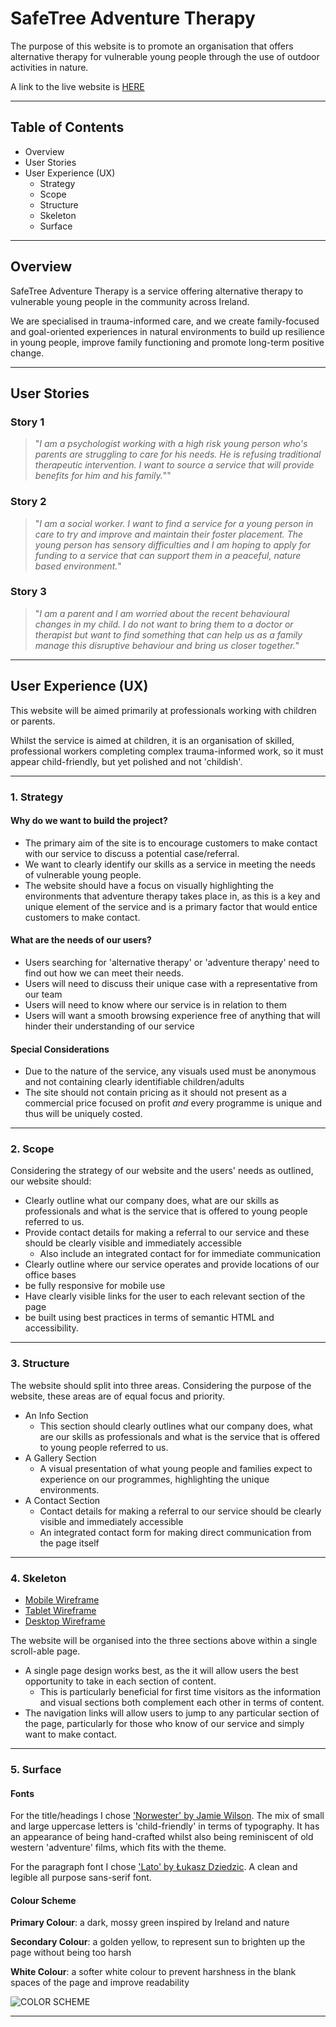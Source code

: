 # SafeTree Adventure Therapy
The purpose of this website is to promote an organisation that offers alternative therapy for vulnerable young people through the use of outdoor activities in nature. 

A link to the live website is [HERE](https://cjcon90.github.io/safetree/)

---

## Table of Contents
- Overview
- User Stories
- User Experience (UX)
  - Strategy
  - Scope
  - Structure
  - Skeleton
  - Surface

---

## Overview

SafeTree Adventure Therapy is a service offering alternative therapy to vulnerable young people in the community across Ireland.

We are specialised in trauma-informed care, and we create family-focused and goal-oriented experiences in natural environments to build up resilience in young people, improve family functioning and promote long-term positive change.

---

## User Stories

### Story 1
>"*I am a psychologist working with a high risk young person who's parents are struggling to care for his needs. He is refusing traditional therapeutic intervention. I want to source a service that will provide benefits for him and his family.*""
### Story 2
>"*I am a  social worker. I want to find a service for a young person in care to try and improve and maintain their foster placement. The young person has sensory difficulties and I am hoping to apply for funding to a service that can support them in a peaceful, nature based environment.*" 
### Story 3
>"*I am a parent and I am worried about the recent behavioural changes in my child. I do not want to bring them to a doctor or therapist but want to find something that can help us as a family manage this disruptive behaviour and bring us closer together.*"

---

## User Experience (UX)

This website will be aimed primarily at professionals working with children or parents.

Whilst the service is aimed at children, it is an organisation of skilled, professional workers completing complex trauma-informed work, so it must appear child-friendly, but yet polished and not 'childish'.

---

### 1. Strategy

#### Why do we want to build the project?

- The primary aim of the site is to encourage customers to make contact with our service to discuss a potential case/referral.
- We want to clearly identify our skills as a service in meeting the needs of vulnerable young people.
- The website should have a focus on visually highlighting the environments that adventure therapy takes place in, as this is a key and unique element of the service and is a primary factor that would entice customers to make contact.

#### What are the needs of our users?

- Users searching for 'alternative therapy' or 'adventure therapy' need to find out how we can meet their needs.
- Users will need to discuss their unique case with a representative from our team
- Users will need to know where our service is in relation to them
- Users will want a smooth browsing experience free of anything that will hinder their understanding of our service

#### Special Considerations
- Due to the nature of the  service, any visuals used must be anonymous and not containing clearly identifiable children/adults
- The site should not contain pricing as it should not present as a commercial price focused on profit *and* every programme is unique and thus will be uniquely costed.

---

### 2. Scope

Considering the strategy of our website and the users' needs as outlined, our website should:
- Clearly outline what our company does, what are our skills as professionals and what is the service that is offered to young people referred to us.
- Provide contact details for making a referral to our service and these should be clearly visible and immediately accessible
	- Also include an integrated contact for for immediate communication
- Clearly outline where our service operates and provide locations of our office bases  
- be fully responsive for mobile use
- Have clearly visible links for the user to each relevant section of the page
- be built using best practices in terms of semantic HTML and accessibility.

---

### 3. Structure
The website should split into three areas. Considering the purpose of the website, these  areas are of equal focus and priority.
- An Info Section
	- This section should clearly outlines what our company does, what are our skills as professionals and what is the service that is offered to young people referred to us.
- A Gallery Section
	-  A visual presentation of what young people and families expect to experience on our programmes, highlighting the unique environments.
- A Contact Section
	-  Contact details for making a referral to our service should be clearly visible and immediately accessible
	- An integrated contact form for making direct communication from the page itself

---

### 4. Skeleton

- [Mobile Wireframe](https://wireframe.cc/pro/pp/9b32089f7389693#4eskckkd)
- [Tablet Wireframe](https://wireframe.cc/pro/pp/9b32089f7389693#s1exq272)
- [Desktop Wireframe](https://wireframe.cc/pro/pp/9b32089f7389693#pvh1r37l)

The website will be organised into the three sections above within a single scroll-able page.
- A single page design works best, as the it will allow users the best opportunity to take in  each section of content.
	- This is particularly beneficial for first time visitors as the information and visual sections both complement each other in terms of content.
- The navigation links will allow users to jump to any particular section of the page, particularly for those who know of our service and simply want to make contact.

---

### 5. Surface

#### Fonts

For the title/headings I chose ['Norwester' by Jamie Wilson](https://www.fontsquirrel.com/fonts/norwester). The mix of small and large uppercase letters is 'child-friendly' in terms of typography. It has an appearance of being hand-crafted whilst also being reminiscent of old western 'adventure' films, which fits with the theme.

For the paragraph font I chose ['Lato' by  Łukasz Dziedzic](https://fonts.google.com/specimen/Lato). A clean and legible all purpose sans-serif font.

#### Colour Scheme

**Primary Colour**: a dark, mossy green inspired by Ireland and nature

**Secondary Colour**: a golden yellow, to represent sun to brighten up the page without being too harsh

**White Colour**: a softer white colour to prevent harshness in the blank spaces of the page and improve readability

![COLOR SCHEME](https://i.imgur.com/OgeRgeV.png)

---



